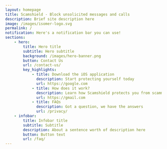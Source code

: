 ```yaml
---
layout: homepage
title: Scamshield - Block unsolicited messages and calls
description: Brief site description here
image: /images/isomer-logo.svg
permalink: /
notification: Here's a notification bar you can use!
sections:
    - hero:
        title: Hero title
        subtitle: Hero subtitle
        background: /images/hero-banner.png
        button: Contact Us
        url: /contact-us/
        key_highlights:
            - title: Download the iOS application
              description: Start protecting yourself today
              url: https://google.com
            - title: How does it work?
              description: Learn how Scamshield protects you from scammers
              url: https://gmail.com
            - title: FAQs
              description: Got a question, we have the answers
              url: /privacy/
    - infobar:
        title: Infobar title
        subtitle: Subtitle
        description: About a sentence worth of description here
        button: Button text
        url: /faq/
---
```

